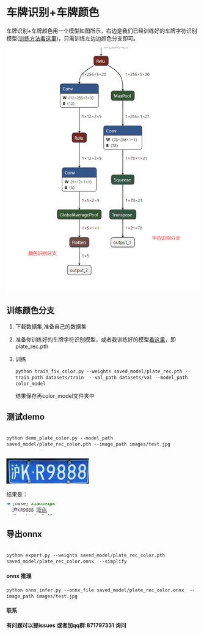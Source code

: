 # 车牌识别+车牌颜色

车牌识别+车牌颜色用一个模型如图所示，右边是我们已经训练好的车牌字符识别模型([训练方法看这里](https://github.com/we0091234/crnn_plate_recognition))，只需训练左边边颜色分支即可。

![Image text](image/{HS41Z{]@FEW[Y2$5544}PE.png)

## 训练颜色分支

1. 下载数据集,准备自己的数据集
2. 准备你训练好的车牌字符识别模型，或者我训练好的模型[看这里](https://github.com/we0091234/crnn_plate_recognition)，即plate_rec.pth
3. 训练

   ```
   python train_fix_color.py --weights saved_model/plate_rec.pth --train_path datasets/train  --val_path datasets/val --model_path color_model

   ```

   结果保存再color_model文件夹中

## 测试demo

```

python demo_plate_color.py --model_path saved_model/plate_rec_color.pth --image_path images/test.jpg
       
```

![Image text](images/test.jpg)

结果是：

![Image text](image/MTB3~_56`JL4Y8905MQU()T.png)

## 导出onnx

```

python export.py --weights saved_model/plate_rec_color.pth saved_model/plate_rec_color.onnx  --simplify

```

#### onnx 推理

```
python onnx_infer.py --onnx_file saved_model/plate_rec_color.onnx  --image_path images/test.jpg
```

#### 联系

**有问题可以提issues 或者加qq群:871797331 询问**
